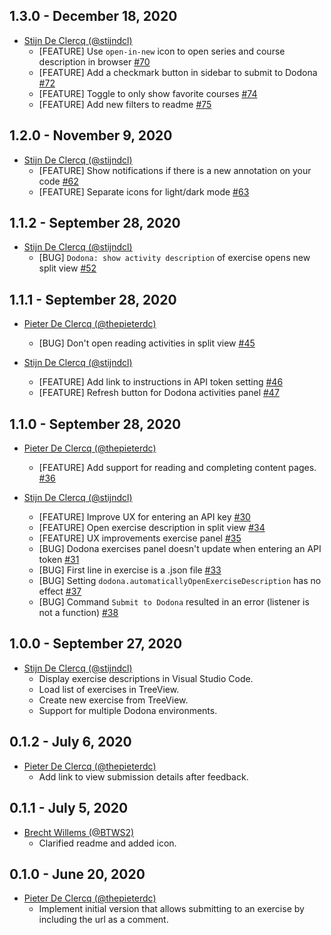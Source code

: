 ## 1.3.0 - December 18, 2020
* [Stijn De Clercq (@stijndcl)](https://github.com/stijndcl)
  * [FEATURE] Use `open-in-new` icon to open series and course description in browser [#70](https://github.com/thepieterdc/dodona-plugin-vscode/issues/70)
  * [FEATURE] Add a checkmark button in sidebar to submit to Dodona [#72](https://github.com/thepieterdc/dodona-plugin-vscode/issues/72)
  * [FEATURE] Toggle to only show favorite courses [#74](https://github.com/thepieterdc/dodona-plugin-vscode/issues/74)
  * [FEATURE] Add new filters to readme [#75](https://github.com/thepieterdc/dodona-plugin-vscode/issues/75)

## 1.2.0 - November 9, 2020
* [Stijn De Clercq (@stijndcl)](https://github.com/stijndcl)
  * [FEATURE] Show notifications if there is a new annotation on your code [#62](https://github.com/thepieterdc/dodona-plugin-vscode/issues/62)
  * [FEATURE] Separate icons for light/dark mode [#63](https://github.com/thepieterdc/dodona-plugin-vscode/issues/63)

## 1.1.2 - September 28, 2020
* [Stijn De Clercq (@stijndcl)](https://github.com/stijndcl)
  * [BUG] `Dodona: show activity description` of exercise opens new split view [#52](https://github.com/thepieterdc/dodona-plugin-vscode/issues/52)

## 1.1.1 - September 28, 2020
* [Pieter De Clercq (@thepieterdc)](https://github.com/thepieterdc)
  * [BUG] Don't open reading activities in split view [#45](https://github.com/thepieterdc/dodona-plugin-vscode/issues/45)

* [Stijn De Clercq (@stijndcl)](https://github.com/stijndcl)
  * [FEATURE] Add link to instructions in API token setting [#46](https://github.com/thepieterdc/dodona-plugin-vscode/issues/46)
  * [FEATURE] Refresh button for Dodona activities panel [#47](https://github.com/thepieterdc/dodona-plugin-vscode/issues/47)

## 1.1.0 - September 28, 2020
* [Pieter De Clercq (@thepieterdc)](https://github.com/thepieterdc)
  * [FEATURE] Add support for reading and completing content pages. [#36](https://github.com/thepieterdc/dodona-plugin-vscode/issues/36)

* [Stijn De Clercq (@stijndcl)](https://github.com/stijndcl)
  * [FEATURE] Improve UX for entering an API key [#30](https://github.com/thepieterdc/dodona-plugin-vscode/issues/30)
  * [FEATURE] Open exercise description in split view [#34](https://github.com/thepieterdc/dodona-plugin-vscode/issues/34)
  * [FEATURE] UX improvements exercise panel [#35](https://github.com/thepieterdc/dodona-plugin-vscode/issues/35)
  * [BUG] Dodona exercises panel doesn't update when entering an API token [#31](https://github.com/thepieterdc/dodona-plugin-vscode/issues/31)
  * [BUG] First line in exercise is a .json file [#33](https://github.com/thepieterdc/dodona-plugin-vscode/issues/33)
  * [BUG] Setting `dodona.automaticallyOpenExerciseDescription` has no effect [#37](https://github.com/thepieterdc/dodona-plugin-vscode/issues/37)
  * [BUG] Command `Submit to Dodona` resulted in an error (listener is not a function) [#38](https://github.com/thepieterdc/dodona-plugin-vscode/issues/38)

## 1.0.0 - September 27, 2020
* [Stijn De Clercq (@stijndcl)](https://github.com/stijndcl)
  * Display exercise descriptions in Visual Studio Code.
  * Load list of exercises in TreeView.
  * Create new exercise from TreeView.
  * Support for multiple Dodona environments.

## 0.1.2 - July 6, 2020

* [Pieter De Clercq (@thepieterdc)](https://github.com/thepieterdc)
  * Add link to view submission details after feedback.

## 0.1.1 - July 5, 2020

* [Brecht Willems (@BTWS2)](https://github.com/BTWS2)
  * Clarified readme and added icon.

## 0.1.0 - June 20, 2020

* [Pieter De Clercq (@thepieterdc)](https://github.com/thepieterdc)
  * Implement initial version that allows submitting to an exercise by including the url as a comment.
